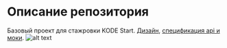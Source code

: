 # Описание репозитория

Базовый проект для стажровки KODE Start.
[Дизайн](https://www.figma.com/file/NN9GlXCoDOAR5AFKrUAmkl/Skillbox?node-id=33%3A35654), [спецификация api и моки](https://kode-education.stoplight.io/docs/kode-bank/YXBpOjI3Nzc0MTYy-skillbox-auth-api).
![alt text](https://github.com/leptodon/test_repo/blob/main/kode_git_lesson.png?raw=true)
